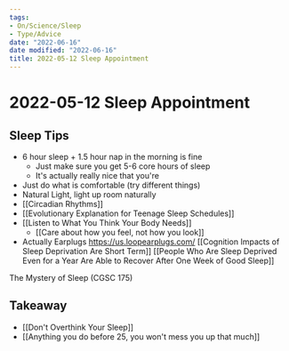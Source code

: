 ```yaml
---
tags:
- On/Science/Sleep
- Type/Advice
date: "2022-06-16"
date modified: "2022-06-16"
title: 2022-05-12 Sleep Appointment
---
```


# 2022-05-12 Sleep Appointment

## Sleep Tips
- 6 hour sleep + 1.5 hour nap in the morning is fine
	- Just make sure you get 5-6 core hours of sleep
	- It's actually really nice that you're
- Just do what is comfortable (try different things)
- Natural Light, light up room naturally
- [[Circadian Rhythms]]
- [[Evolutionary Explanation for Teenage Sleep Schedules]]
- [[Listen to What You Think Your Body Needs]]
	- [[Care about how you feel, not how you look]]
- Actually
Earplugs
https://us.loopearplugs.com/
[[Cognition Impacts of Sleep Deprivation Are Short Term]]
[[People Who Are Sleep Deprived Even for a Year Are Able to Recover After One Week of Good Sleep]]

The Mystery of Sleep (CGSC 175)

## Takeaway
- [[Don't Overthink Your Sleep]]
- [[Anything you do before 25, you won't mess you up that much]]

